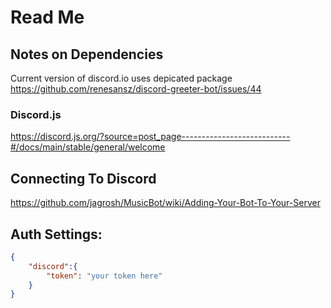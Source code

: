# Read Me

## Notes on Dependencies
Current version of discord.io uses depicated package
https://github.com/renesansz/discord-greeter-bot/issues/44
### Discord.js
https://discord.js.org/?source=post_page---------------------------#/docs/main/stable/general/welcome

## Connecting To Discord
https://github.com/jagrosh/MusicBot/wiki/Adding-Your-Bot-To-Your-Server

## Auth Settings:
```json
{
    "discord":{
        "token": "your token here"
    }
}
```